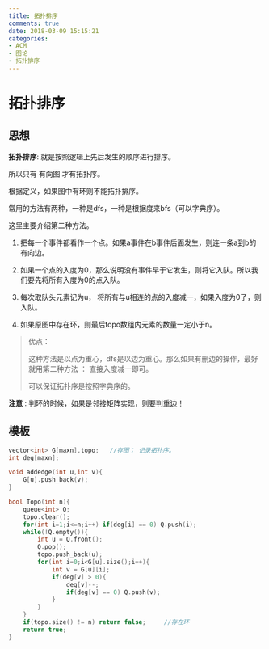 ```yaml
---
title: 拓扑排序
comments: true
date: 2018-03-09 15:15:21
categories:
- ACM
- 图论
- 拓扑排序
---
```


# 拓扑排序

## 思想

**拓扑排序**: 就是按照逻辑上先后发生的顺序进行排序。

所以只有 有向图 才有拓扑序。

根据定义，如果图中有环则不能拓扑排序。

常用的方法有两种，一种是dfs，一种是根据度来bfs（可以字典序）。

这里主要介绍第二种方法。

1. 把每一个事件都看作一个点。如果a事件在b事件后面发生，则连一条a到b的有向边。

2. 如果一个点的入度为0，那么说明没有事件早于它发生，则将它入队。所以我们要先将所有入度为0的点入队。

3. 每次取队头元素记为u， 将所有与u相连的点的入度减一，如果入度为0了，则入队。

4. 如果原图中存在环，则最后topo数组内元素的数量一定小于n。

>优点：
>
>这种方法是以点为重心，dfs是以边为重心。那么如果有删边的操作，最好就用第二种方法 ： 直接入度减一即可。
>
>可以保证拓扑序是按照字典序的。


**注意** : 判环的时候，如果是邻接矩阵实现，则要判重边！

## 模板
```cpp
vector<int> G[maxn],topo;   //存图； 记录拓扑序。
int deg[maxn];

void addedge(int u,int v){
    G[u].push_back(v);
}

bool Topo(int n){
    queue<int> Q;
    topo.clear();
    for(int i=1;i<=n;i++) if(deg[i] == 0) Q.push(i);
    while(!Q.empty()){
        int u = Q.front();
        Q.pop();
        topo.push_back(u);
        for(int i=0;i<G[u].size();i++){
            int v = G[u][i];
            if(deg[v] > 0){
                deg[v]--;
                if(deg[v] == 0) Q.push(v);
            }
        }
    }
    if(topo.size() != n) return false;     //存在环
    return true;
}

```
